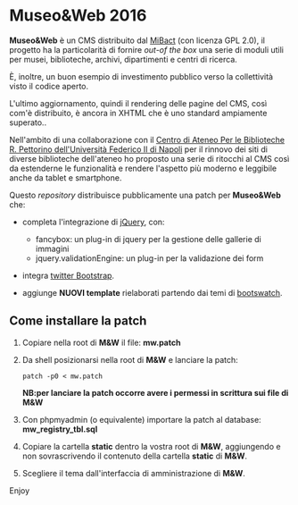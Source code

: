 # Museo&Web 2016
**Museo&Web** è un CMS distribuito dal [MiBact](http://www.beniculturali.it/) (con licenza GPL 2.0), il progetto ha la particolarit&agrave; di fornire <em>out-of the box</em> una serie di moduli utili per musei, biblioteche, archivi, dipartimenti e centri di ricerca. 

&Egrave;, inoltre, un buon esempio di investimento pubblico verso la collettività visto il codice aperto.

L'ultimo aggiornamento, quindi il rendering delle pagine del CMS, così com'è distribuito, è ancora in XHTML che è uno standard ampiamente superato..

Nell'ambito di una collaborazione con il [Centro di Ateneo Per le Biblioteche R. Pettorino dell'Università Federico II di Napoli](http://www.sba.unina.it) per il rinnovo dei siti di diverse biblioteche dell'ateneo ho proposto una serie di ritocchi al CMS così da estenderne le funzionalità e rendere l'aspetto più moderno e leggibile anche da tablet e smartphone.

Questo *repository* distribuisce pubblicamente una patch per **Museo&Web** che: 
- completa l'integrazione di [jQuery](https://jquery.com/), con:
	- fancybox: un plug-in di jquery per la gestione delle gallerie di immagini
	-  jquery.validationEngine: un plug-in per la validazione dei form
- integra [twitter Bootstrap](http://getbootstrap.com/). 

- aggiunge **NUOVI template** rielaborati partendo dai temi di [bootswatch](https://bootswatch.com/).

## Come installare la patch
1. Copiare nella root di **M&W** il file: **mw.patch**
2. Da shell posizionarsi nella root di **M&W** e lanciare la patch:

	<code>patch -p0 < mw.patch</code>
	
	**NB:per lanciare la patch occorre avere i permessi in scrittura sui file di M&W**

3. Con phpmyadmin (o equivalente) importare la patch al database: **mw_registry_tbl.sql**

4. Copiare la cartella **static** dentro la vostra root di **M&W**, aggiungendo e non sovrascrivendo il contenuto della cartella **static** di **M&W**.
5. Scegliere il tema dall'interfaccia di amministrazione di **M&W**.

Enjoy